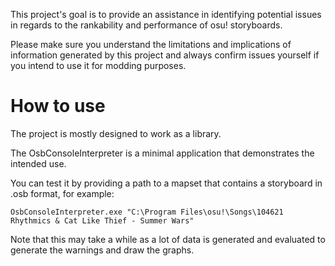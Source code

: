 This project's goal is to provide an assistance in identifying potential issues in regards to the rankability and performance of osu! storyboards.

Please make sure you understand the limitations and implications of information generated by this project and always confirm issues yourself if you intend to use it for modding purposes.

# How to use
The project is mostly designed to work as a library.

The OsbConsoleInterpreter is a minimal application that demonstrates the intended use.

You can test it by providing a path to a mapset that contains a storyboard in .osb format, for example:
```
OsbConsoleInterpreter.exe "C:\Program Files\osu!\Songs\104621 Rhythmics & Cat Like Thief - Summer Wars"
```
Note that this may take a while as a lot of data is generated and evaluated to generate the warnings and draw the graphs.
